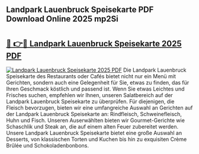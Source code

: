 ## Landpark Lauenbruck Speisekarte PDF Download Online 2025 mp2Si

# <h2><a href="http://gcbson.nevu.top/?p=Landpark+Lauenbruck+Speisekarte">🔗 👉🔴 Landpark Lauenbruck Speisekarte 2025 PDF</a></h2>

[![Landpark Lauenbruck Speisekarte 2025 PDF](https://i.imgur.com/dBaPXMq.png)](http://gcbson.nevu.top/?p=Landpark+Lauenbruck+Speisekarte)
Die Landpark Lauenbruck Speisekarte des Restaurants oder Cafés bietet nicht nur ein Menü mit Gerichten, sondern auch eine Gelegenheit für Sie, etwas zu finden, das für Ihren Geschmack köstlich und passend ist. Wenn Sie etwas Leichtes und Frisches suchen, empfehlen wir Ihnen, unseren Salatbereich auf der Landpark Lauenbruck Speisekarte zu überprüfen. Für diejenigen, die Fleisch bevorzugen, bieten wir eine umfangreiche Auswahl an Gerichten auf der Landpark Lauenbruck Speisekarte an: Rindfleisch, Schweinefleisch, Huhn und Fisch. Unseren Auserwählten bieten wir Gourmet-Gerichte wie Schaschlik und Steak an, die auf einem alten Feuer zubereitet werden. Unsere Landpark Lauenbruck Speisekarte bietet eine große Auswahl an Desserts, von klassischen Torten und Kuchen bis hin zu exquisiten Crème Brûlée und Schokoladenbonbons.
